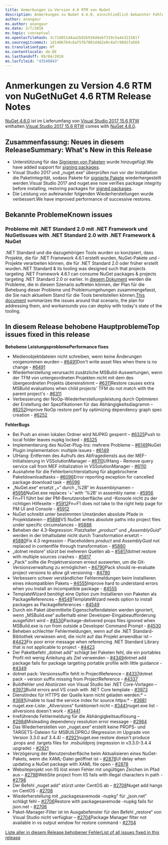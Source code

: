 ```yaml
---
title: Anmerkungen zu Version 4.6 RTM von NuGet
description: Anmerkungen zu NuGet 4.6.0, einschließlich bekannter Fehler, Fehlerkorrekturen, hinzugefügter Features und DCRs.
author: anangaur
ms.author: anangaur
ms.date: 3/7/2018
ms.topic: conceptual
ms.openlocfilehash: 3c71d05144aa2b92b916d4ebf319c5a4e321581f
ms.sourcegitcommit: 1d1406764c6af5fb7801d462e0c4afc9092fa569
ms.translationtype: HT
ms.contentlocale: de-DE
ms.lasthandoff: 09/04/2018
ms.locfileid: "43549843"
---
```

# <a name="nuget-46-rtm-release-notes"></a><span data-ttu-id="467dd-103">Anmerkungen zu Version 4.6 RTM von NuGet</span><span class="sxs-lookup"><span data-stu-id="467dd-103">NuGet 4.6 RTM Release Notes</span></span>

<span data-ttu-id="467dd-104">[NuGet 4.6.0](https://dist.nuget.org/win-x86-commandline/v4.6.0/nuget.exe) ist im Lieferumfang von [Visual Studio 2017 15.6 RTW](https://www.visualstudio.com/news/releasenotes/vs2017-relnotes) enthalten.</span><span class="sxs-lookup"><span data-stu-id="467dd-104">[Visual Studio 2017 15.6 RTW](https://www.visualstudio.com/news/releasenotes/vs2017-relnotes) comes with [NuGet 4.6.0](https://dist.nuget.org/win-x86-commandline/v4.6.0/nuget.exe).</span></span>

## <a name="summary-whats-new-in-this-release"></a><span data-ttu-id="467dd-105">Zusammenfassung: Neues in diesem Release</span><span class="sxs-lookup"><span data-stu-id="467dd-105">Summary: What's New in this Release</span></span>

* <span data-ttu-id="467dd-106">Unterstützung für das [Signieren von Paketen](../create-packages/sign-a-package.md) wurde hinzugefügt.</span><span class="sxs-lookup"><span data-stu-id="467dd-106">We have added support for [signing packages](../create-packages/sign-a-package.md).</span></span>
* <span data-ttu-id="467dd-107">Visual Studio 2017 und „nuget.exe“ überprüfen nun vor der Installation die Paketintegrität, sodass Pakete für [signierte Pakete](../reference/signed-packages-reference.md) wiederhergestellt werden.</span><span class="sxs-lookup"><span data-stu-id="467dd-107">Visual Studio 2017 and nuget.exe now verifies package integrity before installing, restoring packages for [signed packages](../reference/signed-packages-reference.md).</span></span>
* <span data-ttu-id="467dd-108">Die Leistung von aufeinander folgenden Wiederherstellungen wurde verbessert.</span><span class="sxs-lookup"><span data-stu-id="467dd-108">We have improved performance of successive restores.</span></span>

## <a name="known-issues"></a><span data-ttu-id="467dd-109">Bekannte Probleme</span><span class="sxs-lookup"><span data-stu-id="467dd-109">Known issues</span></span>

### <a name="issues-with-net-standard-20-with-net-framework--nuget"></a><span data-ttu-id="467dd-110">Probleme mit .NET Standard 2.0 mit .NET Framework und NuGet</span><span class="sxs-lookup"><span data-stu-id="467dd-110">Issues with .NET Standard 2.0 with .NET Framework & NuGet</span></span> 

<span data-ttu-id="467dd-111">.NET Standard und die dazugehörigen Tools wurden so konzipiert, dass Projekte, die für .NET Framework 4.6.1 erstellt wurden, NuGet-Pakete und -Projekte verarbeiten können, die für .NET Standard 2.0 oder früher erstellt wurden.</span><span class="sxs-lookup"><span data-stu-id="467dd-111">.NET Standard & its tooling was designed such that projects targeting .NET Framework 4.6.1 can consume NuGet packages & projects targeting .NET Standard 2.0 or earlier.</span></span> <span data-ttu-id="467dd-112">In [diesem Dokument](https://github.com/dotnet/standard/issues/481) werden die Probleme, die in diesem Szenario auftreten können, der Plan für die Behebung dieser Probleme und Problemumgehungen zusammengefasst, die Sie nach aktuellem Stand für die Tools bereitstellen können.</span><span class="sxs-lookup"><span data-stu-id="467dd-112">[This document](https://github.com/dotnet/standard/issues/481) summarizes the issues around that scenario, the plan for addressing them, and workarounds you can deploy with today's state of the tooling.</span></span>

## <a name="top-issues-fixed-in-this-release"></a><span data-ttu-id="467dd-113">In diesem Release behobene Hauptprobleme</span><span class="sxs-lookup"><span data-stu-id="467dd-113">Top issues fixed in this release</span></span>

<span data-ttu-id="467dd-114">**Behobene Leistungsprobleme**</span><span class="sxs-lookup"><span data-stu-id="467dd-114">**Performance fixes**</span></span>

* <span data-ttu-id="467dd-115">Medienobjektdateien nicht schreiben, wenn keine Änderungen vorgenommen wurden – [#6491](https://github.com/NuGet/Home/issues/6491)</span><span class="sxs-lookup"><span data-stu-id="467dd-115">Don't write asset files when there is no change - [#6491](https://github.com/NuGet/Home/issues/6491)</span></span>
* <span data-ttu-id="467dd-116">Wiederherstellung verursacht zusätzliche MSBuild-Auswertungen, wenn der TFM von untergeordneten Projekten nicht mit dem des übergeordneten Projekts übereinstimmt – [#6311](https://github.com/NuGet/Home/issues/6311)</span><span class="sxs-lookup"><span data-stu-id="467dd-116">Restore causes extra MSBuild evaluations when child projects' TFM do not match with the parent project's - [#6311](https://github.com/NuGet/Home/issues/6311)</span></span>
* <span data-ttu-id="467dd-117">Verbesserung der NoOp-Wiederherstellungsleistung durch Optimieren der Erstellung der Spezifikationen für das Abhängigkeitsdiagramm – [#6252](https://github.com/NuGet/Home/issues/6252)</span><span class="sxs-lookup"><span data-stu-id="467dd-117">Improve NoOp restore perf by optimizing dependency graph spec creation - [#6252](https://github.com/NuGet/Home/issues/6252)</span></span>

<span data-ttu-id="467dd-118">**Fehler**</span><span class="sxs-lookup"><span data-stu-id="467dd-118">**Bugs**</span></span>

* <span data-ttu-id="467dd-119">Bei Push an einen lokalen Ordner wird NUPKG gesperrt – [#6325](https://github.com/NuGet/Home/issues/6325)</span><span class="sxs-lookup"><span data-stu-id="467dd-119">Push to local folder leaves nupkg locked - [#6325](https://github.com/NuGet/Home/issues/6325)</span></span>
* <span data-ttu-id="467dd-120">Implementierung des NuGet-Plug-Ins: mehrere Probleme – [#6149](https://github.com/NuGet/Home/issues/6149)</span><span class="sxs-lookup"><span data-stu-id="467dd-120">NuGet Plugin implementation:  multiple issues - [#6149](https://github.com/NuGet/Home/issues/6149)</span></span>
* <span data-ttu-id="467dd-121">UIHang: Entfernen des Aufrufs des Abfragediensts aus der MEF-Initialisierung in VSSolutionManager – [#6110](https://github.com/NuGet/Home/issues/6110)</span><span class="sxs-lookup"><span data-stu-id="467dd-121">UIHang - Remove query service call from MEF initialization in VSSolutionManager - [#6110](https://github.com/NuGet/Home/issues/6110)</span></span>
* <span data-ttu-id="467dd-122">Ausnahme für die Fehlerberichterstattung für abgebrochene Paketdownloadtasks – [#6096](https://github.com/NuGet/Home/issues/6096)</span><span class="sxs-lookup"><span data-stu-id="467dd-122">Error reporting exception for cancelled package download task - [#6096](https://github.com/NuGet/Home/issues/6096)</span></span>
* <span data-ttu-id="467dd-123">„NuGet.exe“ ersetzt „+“ durch „%2B“ im Assemblynamen – [#5956](https://github.com/NuGet/Home/issues/5956)</span><span class="sxs-lookup"><span data-stu-id="467dd-123">NuGet.exe replaces '+' with '%2B' in assembly name - [#5956](https://github.com/NuGet/Home/issues/5956)</span></span>
* <span data-ttu-id="467dd-124">Fn+F1 führt bei der PM-Benutzeroberfläche und -Konsole nicht zu der richtigen Hilfeseite – [#5912](https://github.com/NuGet/Home/issues/5912)</span><span class="sxs-lookup"><span data-stu-id="467dd-124">Fn+F1 does not take to the right help page for PM UI and Console - [#5912](https://github.com/NuGet/Home/issues/5912)</span></span>
* <span data-ttu-id="467dd-125">NuGet schreibt unter bestimmten Umständen absolute Pfade in Projektdateien – [#5888](https://github.com/NuGet/Home/issues/5888)</span><span class="sxs-lookup"><span data-stu-id="467dd-125">VS NuGet writes absolute paths into project files under specific circumstances - [#5888](https://github.com/NuGet/Home/issues/5888)</span></span>
* <span data-ttu-id="467dd-126">Beheben der 4.3-Regression: Platzhalter „$product$“ und „$AssemblyGuid$“ werden in der Inhaltsdatei nicht durch Transformation ersetzt – [#5880](https://github.com/NuGet/Home/issues/5880)</span><span class="sxs-lookup"><span data-stu-id="467dd-126">Fix 4.3 regression - Placeholders $product$ and $AssemblyGuid$ not replaced in contentfile through transformation - [#5880](https://github.com/NuGet/Home/issues/5880)</span></span>
* <span data-ttu-id="467dd-127">„dotnet restore“ stürzt bei mehreren Quellen ab – [#5817](https://github.com/NuGet/Home/issues/5817)</span><span class="sxs-lookup"><span data-stu-id="467dd-127">dotnet restore with multiple sources crashes - [#5817](https://github.com/NuGet/Home/issues/5817)</span></span>
* <span data-ttu-id="467dd-128">„Pack“ sollte die Projektversionen erneut auswerten, um die Git-Versionsverwaltung zu ermöglichen – [#4790](https://github.com/NuGet/Home/issues/4790)</span><span class="sxs-lookup"><span data-stu-id="467dd-128">Pack should re-evaluate project versions to allow git versioning - [#4790](https://github.com/NuGet/Home/issues/4790)</span></span>
* <span data-ttu-id="467dd-129">Verbessern schwer verständlicher Fehlermeldungen beim Installieren eines inkompatiblen Pakets – [#4555](https://github.com/NuGet/Home/issues/4555)</span><span class="sxs-lookup"><span data-stu-id="467dd-129">Improve hard to understand errors when you install an incompatible package - [#4555](https://github.com/NuGet/Home/issues/4555)</span></span>
* <span data-ttu-id="467dd-130">TemplateWizard benötigt eine Option zum Installieren von Paketen als PackageReferences – [#4549](https://github.com/NuGet/Home/issues/4549)</span><span class="sxs-lookup"><span data-stu-id="467dd-130">TemplateWizard needs option to install packages as PackageReferences - [#4549](https://github.com/NuGet/Home/issues/4549)</span></span>
* <span data-ttu-id="467dd-131">Durch ein Paket übermittelte Eigenschaftendateien werden ignoriert, wenn „MSBuild.exe“ außerhalb einer Developer-Eingabeaufforderung ausgeführt wird – [#4530](https://github.com/NuGet/Home/issues/4530)</span><span class="sxs-lookup"><span data-stu-id="467dd-131">Package-delivered props files ignored when MSBuild.exe is run from outside a Developer Command Prompt - [#4530](https://github.com/NuGet/Home/issues/4530)</span></span>
* <span data-ttu-id="467dd-132">Beheben schlechter Fehlermeldungen, wenn auf die .NET Standard-Bibliothek verwiesen wird, die nicht auf das Projekt anwendbar ist – [#4423](https://github.com/NuGet/Home/issues/4423)</span><span class="sxs-lookup"><span data-stu-id="467dd-132">Fix poor error message when referencing .NET Standard Library that is not applicable to project - [#4423](https://github.com/NuGet/Home/issues/4423)</span></span>
* <span data-ttu-id="467dd-133">Der Paketbefehl „dotnet add“ schlägt bei Paketen fehl, die ein portables Profil mit wenig Anleitung als Ziel verwenden – [#4349](https://github.com/NuGet/Home/issues/4349)</span><span class="sxs-lookup"><span data-stu-id="467dd-133">dotnet add package fails for package targeting portable profile with little guidance - [#4349](https://github.com/NuGet/Home/issues/4349)</span></span>
* <span data-ttu-id="467dd-134">dotnet pack: Versionssuffix fehlt in ProjectReference – [#4337](https://github.com/NuGet/Home/issues/4337)</span><span class="sxs-lookup"><span data-stu-id="467dd-134">dotnet pack - version suffix missing from ProjectReference - [#4337](https://github.com/NuGet/Home/issues/4337)</span></span>
* <span data-ttu-id="467dd-135">Buildfehler und Abstürzen von Visual Studio bei .NET Core-Vorlagen – [#3973](https://github.com/NuGet/Home/issues/3973)</span><span class="sxs-lookup"><span data-stu-id="467dd-135">Build errors and VS crash with .NET Core template - [#3973](https://github.com/NuGet/Home/issues/3973)</span></span>
* <span data-ttu-id="467dd-136">Dienstindex für HTTPS der Quelle kann nicht geladen werden:\* – [#3681](https://github.com/NuGet/Home/issues/3681)</span><span class="sxs-lookup"><span data-stu-id="467dd-136">Unable to load the service index for source https:\* - [#3681](https://github.com/NuGet/Home/issues/3681)</span></span>
* <span data-ttu-id="467dd-137">nuget.exe-Liste: „Allversions“ funktioniert nicht – [#3441](https://github.com/NuGet/Home/issues/3441)</span><span class="sxs-lookup"><span data-stu-id="467dd-137">nuget.exe list -allversions doesn't work - [#3441](https://github.com/NuGet/Home/issues/3441)</span></span>
* <span data-ttu-id="467dd-138">Irreführende Fehlermeldung für die Abhängigkeitsauflösung – [#2984](https://github.com/NuGet/Home/issues/2984)</span><span class="sxs-lookup"><span data-stu-id="467dd-138">Misleading dependency resolution error message - [#2984](https://github.com/NuGet/Home/issues/2984)</span></span>
* <span data-ttu-id="467dd-139">Das Wiederherstellen von „nuget.exe“ erstellt keine PROPS- und TARGETS-Dateien für MSBUILDPROJ (Regression im Upgrade von Version 3.3.0 auf 3.4.4) – [#2921](https://github.com/NuGet/Home/issues/2921)</span><span class="sxs-lookup"><span data-stu-id="467dd-139">nuget.exe restore doesn't produce .props and .targets files for .msbuildproj (regression in v3.3.0-3.4.4 upgrade) - [#2921](https://github.com/NuGet/Home/issues/2921)</span></span>
* <span data-ttu-id="467dd-140">Verzögerung der Benutzeroberfläche beim Aktualisieren eines NuGet-Pakets, wenn die XAML-Datei geöffnet ist – [#2878](https://github.com/NuGet/Home/issues/2878)</span><span class="sxs-lookup"><span data-stu-id="467dd-140">UI delay when updating a NuGet package with XAML file open - [#2878](https://github.com/NuGet/Home/issues/2878)</span></span>
* <span data-ttu-id="467dd-141">Websiteprojekt von IIS löst einen Fehler mit ungültigen Zeichen im Pfad aus – [#2798](https://github.com/NuGet/Home/issues/2798)</span><span class="sxs-lookup"><span data-stu-id="467dd-141">WebSite project from IIS fails with illegal characters in path - [#2798](https://github.com/NuGet/Home/issues/2798)</span></span>
* <span data-ttu-id="467dd-142">Der Befehl „nuget add“ stürzt unter CentOS ab – [#2708](https://github.com/NuGet/Home/issues/2708)</span><span class="sxs-lookup"><span data-stu-id="467dd-142">Nuget add hangs on CentOS - [#2708](https://github.com/NuGet/Home/issues/2708)</span></span>
* <span data-ttu-id="467dd-143">Wiederherstellung mit „packagesavemode -nupkg“ für „json.net“ schlägt fehl – [#2706](https://github.com/NuGet/Home/issues/2706)</span><span class="sxs-lookup"><span data-stu-id="467dd-143">Restore with packagesavemode -nupkg fails for json.net - [#2706](https://github.com/NuGet/Home/issues/2706)</span></span>
* <span data-ttu-id="467dd-144">Paket-Manager-Filter ist im Ausgabefenster für den Befehl „restore“ von Visual Studio nicht verfügbar – [#2704](https://github.com/NuGet/Home/issues/2704)</span><span class="sxs-lookup"><span data-stu-id="467dd-144">Package Manager filter not available in vs output window for restore command - [#2704](https://github.com/NuGet/Home/issues/2704)</span></span>

[<span data-ttu-id="467dd-145">Liste aller in diesem Release behobener Fehler</span><span class="sxs-lookup"><span data-stu-id="467dd-145">List of all issues fixed in this release</span></span>](https://github.com/NuGet/Home/issues?q=is%3Aissue+is%3Aclosed+milestone%3A%224.6")
